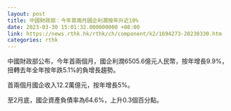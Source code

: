 ```yaml
---
layout: post
title: 中國財政部：今年首兩月國企利潤按年升近10%
date: 2023-03-30 15:01:32.000000000 +08:00
link: https://news.rthk.hk/rthk/ch/component/k2/1694273-20230330.htm
categories: rthk
---
```


中國財政部公布，今年首兩個月，國企利潤6505.6億元人民幣，按年增長9.9%，扭轉去年全年按年跌5.1%的負增長趨勢。

首兩個月國企收入12.2萬億元，按年增長5%。

至2月底，國企資產負債率為64.6%，上升0.3個百分點。
